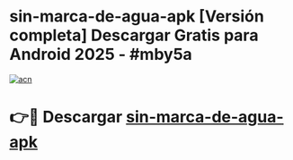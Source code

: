 # sin-marca-de-agua-apk  [Versión completa] Descargar Gratis para Android 2025 - #mby5a

[![acn](https://github.com/user-attachments/assets/0f9c940e-d8b0-45ae-aac7-cd30a18b3e1c)](https://apps.freeplayer.one?title=sin-marca-de-agua-apk&ref=9F)

# 👉🔴 Descargar [sin-marca-de-agua-apk](https://apps.freeplayer.one?title=sin-marca-de-agua-apk&ref=9F)